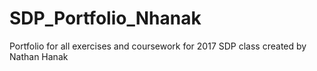 # SDP_Portfolio_Nhanak
Portfolio for all exercises and coursework for 2017 SDP class created by Nathan Hanak
